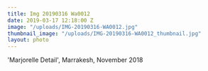 ```yaml
---
title: Img 20190316 Wa0012
date: 2019-03-17 12:18:00 Z
image: "/uploads/IMG-20190316-WA0012.jpg"
thumbnail_image: "/uploads/IMG-20190316-WA0012_thumbnail.jpg"
layout: photo
---
```


'Marjorelle Detail', Marrakesh, November 2018